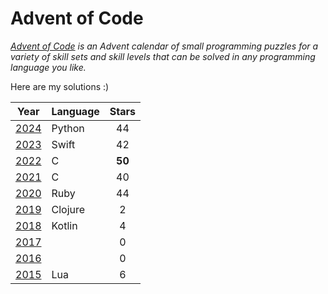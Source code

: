 # Advent of Code
*[Advent of Code](https://adventofcode.com/) is an Advent calendar of small programming puzzles for a variety of skill sets and skill levels that can be solved in any programming language you like.*

Here are my solutions :)

| Year                                  | Language | Stars  |
| :-:                                   | :-       | :-:    |
| [2024](https://adventofcode.com/2024) | Python   | 44     |
| [2023](https://adventofcode.com/2023) | Swift    | 42     |
| [2022](https://adventofcode.com/2022) | C        | **50** |
| [2021](https://adventofcode.com/2021) | C        | 40     |
| [2020](https://adventofcode.com/2020) | Ruby     | 44     |
| [2019](https://adventofcode.com/2019) | Clojure  | 2      |
| [2018](https://adventofcode.com/2018) | Kotlin   | 4      |
| [2017](https://adventofcode.com/2017) |          | 0      |
| [2016](https://adventofcode.com/2016) |          | 0      |
| [2015](https://adventofcode.com/2015) | Lua      | 6      |
